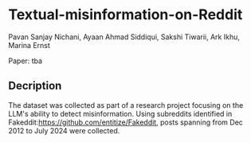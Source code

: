 # Textual-misinformation-on-Reddit

Pavan Sanjay Nichani, Ayaan Ahmad Siddiqui, Sakshi Tiwarii, Ark Ikhu, Marina Ernst

Paper: tba

## Decription 
The dataset was collected as part of a research project focusing on the LLM's ability to detect misinformation.
Using subreddits identified in Fakeddit:https://github.com/entitize/Fakeddit,  posts spanning from Dec 2012 to July 2024 were collected.




